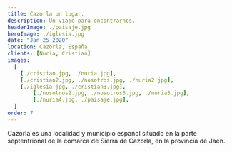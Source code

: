 ```yaml
---
title: Cazorla un lugar. 
description: Un viaje para encontrarnos.
headerImage: ./paisaje.jpg
heroImage: ./iglesia.jpg
date: "Jan 25 2020"
location: Cazorla, España
clients: [Nuria, Cristian]
images:
  [
    [./cristian.jpg, ./nuria.jpg],
    [./cristian2.jpg, ./nosotros.jpg, ./nuria2.jpg],
    [./iglesia.jpg, ./cristian3.jpg],
		[./nosotros2.jpg, ./nosotros3.jpg, ./nuria3.jpg],
		[./nuria4.jpg, ./paisaje.jpg],
  ]
order: 7
---
```


Cazorla es una localidad y municipio español situado en la parte septentrional de la comarca de Sierra de Cazorla, en la provincia de Jaén.
